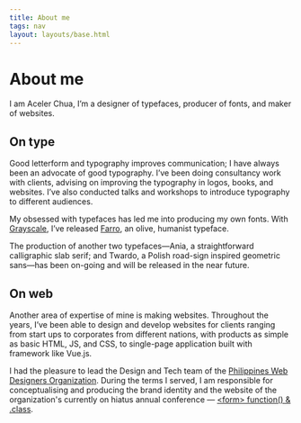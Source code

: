 ```yaml
---
title: About me
tags: nav
layout: layouts/base.html
---
```


# About me

I am Aceler Chua, I’m a designer of typefaces, producer of fonts, and maker of websites.

## On type

Good letterform and typography improves communication; I have always been an advocate of good typography. I’ve been doing consultancy work with clients, advising on improving the typography in logos, books, and websites. I’ve also conducted talks and workshops to introduce typography to different audiences.

My obsessed with typefaces has led me into producing my own fonts. With [Grayscale](https://grayscale.com.hk), I’ve released [Farro](https://playground.grayscale.design/farro), an olive, humanist typeface.

The production of another two typefaces—Ania, a straightforward calligraphic slab serif; and Twardo, a Polish road-sign inspired geometric sans—has been on-going and will be released in the near future.

## On web

Another area of expertise of mine is making websites. Throughout the years, I’ve been able to design and develop websites for clients ranging from start ups to corporates from different nations, with products as simple as basic HTML, JS, and CSS, to single-page application built with framework like Vue.js.

I had the pleasure to lead the Design and Tech team of the [Philippines Web Designers Organization](https://pwdo.org). During the terms I served, I am responsible for conceptualising and producing the brand identity and the website of the organization's currently on hiatus annual conference — [\<form\> function() & .class](https://scrapbook.formfunctionclass.com).
